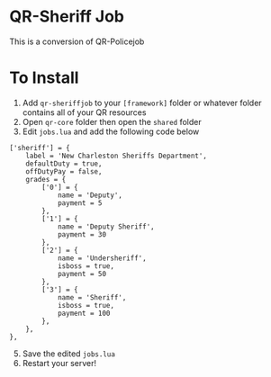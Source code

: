 # QR-Sheriff Job
This is a conversion of QR-Policejob

# To Install
1. Add `qr-sheriffjob` to your `[framework]` folder or whatever folder contains all of your QR resources
2. Open `qr-core` folder then open the `shared` folder
3. Edit `jobs.lua` and add the following code below

```
['sheriff'] = {
    label = 'New Charleston Sheriffs Department',
    defaultDuty = true,
    offDutyPay = false,
    grades = {
        ['0'] = {
            name = 'Deputy',
            payment = 5
        },
        ['1'] = {
            name = 'Deputy Sheriff',
            payment = 30
        },
        ['2'] = {
            name = 'Undersheriff',
            isboss = true,
            payment = 50
        },
        ['3'] = {
            name = 'Sheriff',
            isboss = true,
            payment = 100
        },
    },
},
```

5. Save the edited `jobs.lua` 
6. Restart your server!
